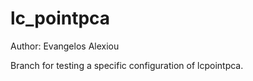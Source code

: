 # lc_pointpca
Author: Evangelos Alexiou

Branch for testing a specific configuration of lcpointpca.


